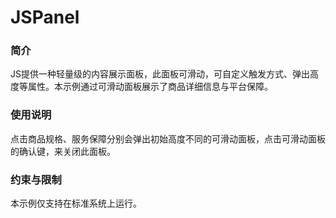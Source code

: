 # JSPanel

### 简介

JS提供一种轻量级的内容展示面板，此面板可滑动，可自定义触发方式、弹出高度等属性。本示例通过可滑动面板展示了商品详细信息与平台保障。

### 使用说明

点击商品规格、服务保障分别会弹出初始高度不同的可滑动面板，点击可滑动面板的确认键，来关闭此面板。

### 约束与限制

本示例仅支持在标准系统上运行。


